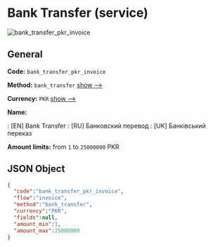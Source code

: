 
# Bank Transfer (service) 
![bank_transfer_pkr_invoice](https://static.openfintech.io/payment_methods/bank_transfer_pkr_invoice/logo.svg?w=400&c=v0.59.26#w200)  

## General 
 
**Code:** `bank_transfer_pkr_invoice` 
 
**Method:** `bank_transfer` 
 [show -->](/payment-methods/bank_transfer/) 
 
**Currency:** `PKR` [show -->](/currencies/PKR/) 
 
**Name:** 
 
:	[EN] Bank Transfer 
:	[RU] Банковский перевод 
:	[UK] Банківський переказ 
 
**Amount limits:** from `1` to `25000000` PKR 

## JSON Object 

```json
{
  "code":"bank_transfer_pkr_invoice",
  "flow":"invoice",
  "method":"bank_transfer",
  "currency":"PKR",
  "fields":null,
  "amount_min":1,
  "amount_max":25000000
}
```  
